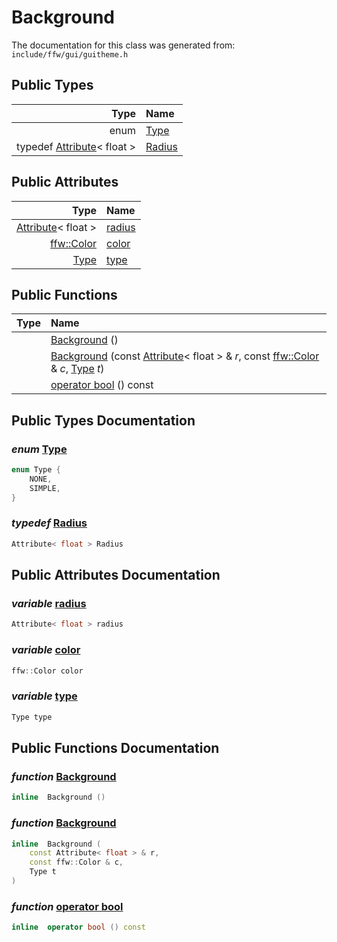 Background
===================================


The documentation for this class was generated from: `include/ffw/gui/guitheme.h`



## Public Types

| Type | Name |
| -------: | :------- |
| enum | [Type](#213e4cfd) |
| typedef [Attribute](ffw_GuiStyle_Attribute.html)< float > | [Radius](#5dc897ce) |


## Public Attributes

| Type | Name |
| -------: | :------- |
|  [Attribute](ffw_GuiStyle_Attribute.html)< float > | [radius](#d2b0f38c) |
|  [ffw::Color](ffw_Color.html) | [color](#372cf837) |
|  [Type](ffw_GuiStyle_Background.html#213e4cfd) | [type](#0c55f475) |


## Public Functions

| Type | Name |
| -------: | :------- |
|   | [Background](#4a7f8b52) ()  |
|   | [Background](#acaf001b) (const [Attribute](ffw_GuiStyle_Attribute.html)< float > & _r_, const [ffw::Color](ffw_Color.html) & _c_, [Type](ffw_GuiStyle_Background.html#213e4cfd) _t_)  |
|   | [operator bool](#e36fa437) () const  |


## Public Types Documentation

### _enum_ <a id="213e4cfd" href="#213e4cfd">Type</a>

```cpp
enum Type {
    NONE,
    SIMPLE,
}
```



### _typedef_ <a id="5dc897ce" href="#5dc897ce">Radius</a>

```cpp
Attribute< float > Radius
```





## Public Attributes Documentation

### _variable_ <a id="d2b0f38c" href="#d2b0f38c">radius</a>

```cpp
Attribute< float > radius
```



### _variable_ <a id="372cf837" href="#372cf837">color</a>

```cpp
ffw::Color color
```



### _variable_ <a id="0c55f475" href="#0c55f475">type</a>

```cpp
Type type
```





## Public Functions Documentation

### _function_ <a id="4a7f8b52" href="#4a7f8b52">Background</a>

```cpp
inline  Background () 
```



### _function_ <a id="acaf001b" href="#acaf001b">Background</a>

```cpp
inline  Background (
    const Attribute< float > & r,
    const ffw::Color & c,
    Type t
) 
```



### _function_ <a id="e36fa437" href="#e36fa437">operator bool</a>

```cpp
inline  operator bool () const 
```





